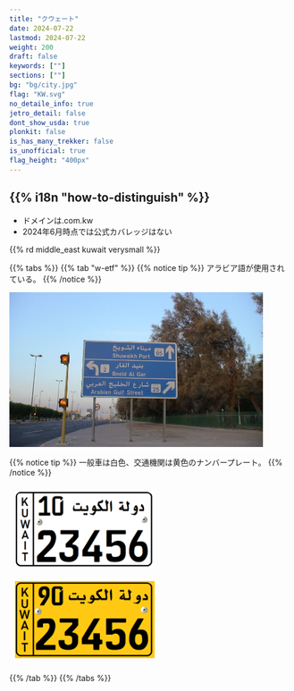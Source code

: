 ```yaml
---
title: "クウェート"
date: 2024-07-22
lastmod: 2024-07-22
weight: 200
draft: false
keywords: [""]
sections: [""]
bg: "bg/city.jpg"
flag: "KW.svg"
no_detaile_info: true
jetro_detail: false
dont_show_usda: true
plonkit: false
is_has_many_trekker: false
is_unofficial: true
flag_height: "400px"
---
```


<div class="main-desciption country-description">
    <h2 class="section-title">{{% i18n "how-to-distinguish" %}}</h2>
    <ul class="rule-list">
        <li>ドメインは<span class="quiz">.com.kw</span></li>
        <li>2024年6月時点では公式カバレッジはない</li>
    </ul>
    {{% rd middle_east kuwait verysmall %}}
</div>

{{% tabs %}}
{{% tab "w-etf" %}}
{{% notice tip %}}
アラビア語が使用されている。
{{% /notice %}}

<div class="googlemap-if">
<img src="./arabian_gulf_street.jpg" width="90%">
</div>

{{% notice tip %}}
一般車は白色、交通機関は黄色のナンバープレート。
{{% /notice %}}


<div class="googlemap-if">
<img src="Kuwait_License_Plate_-_Private.png" style="margin:10px;width:250px">
<img src="Kuwait_License_Plate_-_Public.png" style="margin:10px;width:250px">
</div>


{{% /tab %}}
{{% /tabs  %}}
